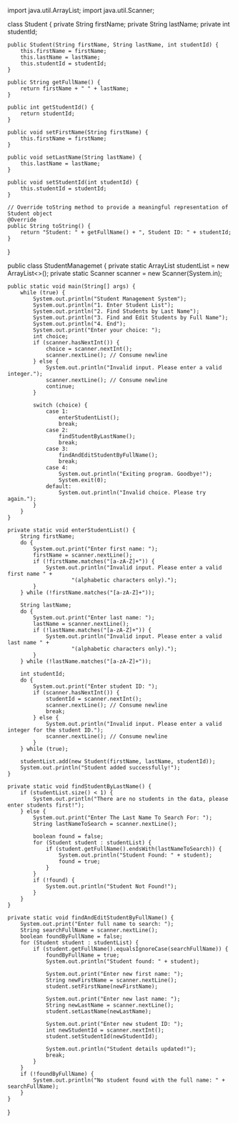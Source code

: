 import java.util.ArrayList;
import java.util.Scanner;

class Student {
    private String firstName;
    private String lastName;
    private int studentId;

    public Student(String firstName, String lastName, int studentId) {
        this.firstName = firstName;
        this.lastName = lastName;
        this.studentId = studentId;
    }

    public String getFullName() {
        return firstName + " " + lastName;
    }

    public int getStudentId() {
        return studentId;
    }

    public void setFirstName(String firstName) {
        this.firstName = firstName;
    }

    public void setLastName(String lastName) {
        this.lastName = lastName;
    }

    public void setStudentId(int studentId) {
        this.studentId = studentId;
    }

    // Override toString method to provide a meaningful representation of Student object
    @Override
    public String toString() {
        return "Student: " + getFullName() + ", Student ID: " + studentId;
    }
}

public class StudentManagemet {
    private static ArrayList<Student> studentList = new ArrayList<>();
    private static Scanner scanner = new Scanner(System.in);

    public static void main(String[] args) {
        while (true) {
            System.out.println("Student Management System");
            System.out.println("1. Enter Student List");
            System.out.println("2. Find Students by Last Name");
            System.out.println("3. Find and Edit Students by Full Name");
            System.out.println("4. End");
            System.out.print("Enter your choice: ");
            int choice;
            if (scanner.hasNextInt()) {
                choice = scanner.nextInt();
                scanner.nextLine(); // Consume newline
            } else {
                System.out.println("Invalid input. Please enter a valid integer.");
                scanner.nextLine(); // Consume newline
                continue;
            }

            switch (choice) {
                case 1:
                    enterStudentList();
                    break;
                case 2:
                    findStudentByLastName();
                    break;
                case 3:
                    findAndEditStudentByFullName();
                    break;
                case 4:
                    System.out.println("Exiting program. Goodbye!");
                    System.exit(0);
                default:
                    System.out.println("Invalid choice. Please try again.");
            }
        }
    }

    private static void enterStudentList() {
        String firstName;
        do {
            System.out.print("Enter first name: ");
            firstName = scanner.nextLine();
            if (!firstName.matches("[a-zA-Z]+")) {
                System.out.println("Invalid input. Please enter a valid first name " +
                        "(alphabetic characters only).");
            }
        } while (!firstName.matches("[a-zA-Z]+"));

        String lastName;
        do {
            System.out.print("Enter last name: ");
            lastName = scanner.nextLine();
            if (!lastName.matches("[a-zA-Z]+")) {
                System.out.println("Invalid input. Please enter a valid last name " +
                        "(alphabetic characters only).");
            }
        } while (!lastName.matches("[a-zA-Z]+"));

        int studentId;
        do {
            System.out.print("Enter student ID: ");
            if (scanner.hasNextInt()) {
                studentId = scanner.nextInt();
                scanner.nextLine(); // Consume newline
                break;
            } else {
                System.out.println("Invalid input. Please enter a valid integer for the student ID.");
                scanner.nextLine(); // Consume newline
            }
        } while (true);

        studentList.add(new Student(firstName, lastName, studentId));
        System.out.println("Student added successfully!");
    }

    private static void findStudentByLastName() {
        if (studentList.size() < 1) {
            System.out.println("There are no students in the data, please enter students first!");
        } else {
            System.out.print("Enter The Last Name To Search For: ");
            String lastNameToSearch = scanner.nextLine();

            boolean found = false;
            for (Student student : studentList) {
                if (student.getFullName().endsWith(lastNameToSearch)) {
                    System.out.println("Student Found: " + student);
                    found = true;
                }
            }
            if (!found) {
                System.out.println("Student Not Found!");
            }
        }
    }

    private static void findAndEditStudentByFullName() {
        System.out.print("Enter full name to search: ");
        String searchFullName = scanner.nextLine();
        boolean foundByFullName = false;
        for (Student student : studentList) {
            if (student.getFullName().equalsIgnoreCase(searchFullName)) {
                foundByFullName = true;
                System.out.println("Student found: " + student);

                System.out.print("Enter new first name: ");
                String newFirstName = scanner.nextLine();
                student.setFirstName(newFirstName);

                System.out.print("Enter new last name: ");
                String newLastName = scanner.nextLine();
                student.setLastName(newLastName);

                System.out.print("Enter new student ID: ");
                int newStudentId = scanner.nextInt();
                student.setStudentId(newStudentId);

                System.out.println("Student details updated!");
                break;
            }
        }
        if (!foundByFullName) {
            System.out.println("No student found with the full name: " + searchFullName);
        }
    }
}
